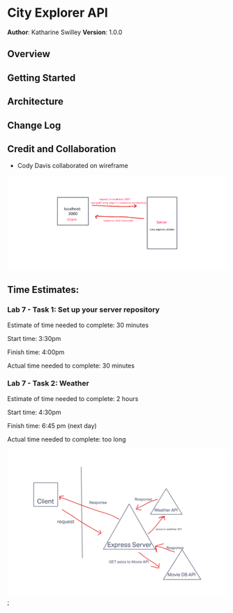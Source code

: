 # City Explorer API

**Author**: Katharine Swilley
**Version**: 1.0.0

## Overview

## Getting Started

## Architecture

## Change Log

## Credit and Collaboration

* Cody Davis collaborated on wireframe

![WRRC - Lab 07](./assets/lab07.png)

## Time Estimates:

### **Lab 7 - Task 1: Set up your server repository**

Estimate of time needed to complete: 30 minutes

Start time: 3:30pm

Finish time: 4:00pm

Actual time needed to complete: 30 minutes

### **Lab 7 - Task 2: Weather**

Estimate of time needed to complete: 2 hours

Start time: 4:30pm

Finish time: 6:45 pm (next day)

Actual time needed to complete: too long

![WRRC - Lab 08](./assets/lab-08.png);